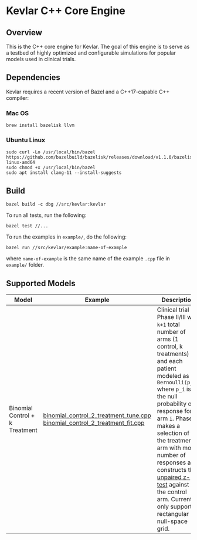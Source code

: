 # Kevlar C++ Core Engine

## Overview

This is the C++ core engine for Kevlar.
The goal of this engine is to serve as a testbed of highly optimized 
and configurable simulations for popular models used in clinical trials.

## Dependencies

Kevlar requires a recent version of Bazel and a C++17-capable C++ compiler:

### Mac OS

```
brew install bazelisk llvm
```

### Ubuntu Linux

```
sudo curl -Lo /usr/local/bin/bazel https://github.com/bazelbuild/bazelisk/releases/download/v1.1.0/bazelisk-linux-amd64
sudo chmod +x /usr/local/bin/bazel
sudo apt install clang-11 --install-suggests
```

## Build

```
bazel build -c dbg //src/kevlar:kevlar
```

To run all tests, run the following:
```
bazel test //...
```

To run the examples in `example/`, do the following:
```
bazel run //src/kevlar/example:name-of-example
```
where `name-of-example` is the same name of the example `.cpp` file in `example/` folder.

## Supported Models

| Model | Example | Description |
| ----- | ------- | ----------- |
| Binomial Control + k Treatment | [binomial_control_2_treatment_tune.cpp](example/binomial_control_2_treatment_tune.cpp) [binomial_control_2_treatment_fit.cpp](example/binomial_control_2_treatment_fit.cpp) | Clinical trial Phase II/III with `k+1` total number of arms (1 control, k treatments) and each patient modeled as a `Bernoulli(p_i)` where `p_i` is the null probability of response for arm `i`. Phase II makes a selection of the treatment arm with most number of responses and constructs the [unpaired z-test](https://en.wikipedia.org/wiki/Paired_difference_test#Power_of_the_paired_Z-test) against the control arm. Currently only supports rectangular null-space grid. |
